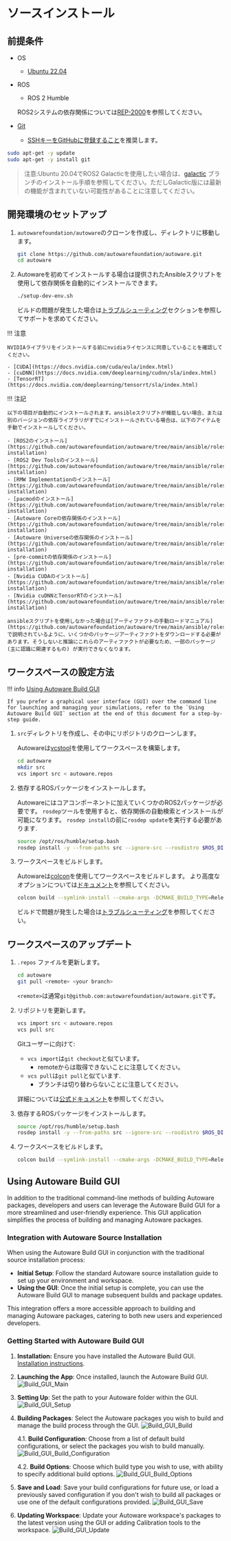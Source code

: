 # ソースインストール

## 前提条件

- OS

  - [Ubuntu 22.04](https://releases.ubuntu.com/22.04/)

- ROS

  - ROS 2 Humble

  ROS2システムの依存関係については[REP-2000](https://www.ros.org/reps/rep-2000.html)を参照してください。

- [Git](https://git-scm.com/)
  - [SSHキーをGitHubに登録すること](https://github.com/settings/keys)を推奨します。

```bash
sudo apt-get -y update
sudo apt-get -y install git
```

> 注意:Ubuntu 20.04でROS2 Galacticを使用したい場合は、[galactic](https://autowarefoundation.github.io/autoware-documentation/galactic/installation/autoware/source-installation/) ブランチのインストール手順を参照してください。ただしGalactic版には最新の機能が含まれていない可能性があることに注意してください。

## 開発環境のセットアップ

1. `autowarefoundation/autoware`のクローンを作成し、ディレクトリに移動します。

   ```bash
   git clone https://github.com/autowarefoundation/autoware.git
   cd autoware
   ```

2. Autowareを初めてインストールする場合は提供されたAnsibleスクリプトを使用して依存関係を自動的にインストールできます。

   ```bash
   ./setup-dev-env.sh
   ```

   ビルドの問題が発生した場合は[トラブルシューティング](../../support/troubleshooting/index.md#build-issues)セクションを参照してサポートを求めてください。

!!! 注意

    NVIDIAライブラリをインストールする前にnvidiaライセンスに同意していることを確認してください。

    - [CUDA](https://docs.nvidia.com/cuda/eula/index.html)
    - [cuDNN](https://docs.nvidia.com/deeplearning/cudnn/sla/index.html)
    - [TensorRT](https://docs.nvidia.com/deeplearning/tensorrt/sla/index.html)

!!! 注記

    以下の項目が自動的にインストールされます。ansibleスクリプトが機能しない場合、または別のバージョンの依存ライブラリがすでにインストールされている場合は、以下のアイテムを手動でインストールしてください。

    - [ROS2のインストール](https://github.com/autowarefoundation/autoware/tree/main/ansible/roles/ros2#manual-installation)
    - [ROS2 Dev Toolsのインストール](https://github.com/autowarefoundation/autoware/tree/main/ansible/roles/ros2_dev_tools#manual-installation)
    - [RMW Implementationのインストール](https://github.com/autowarefoundation/autoware/tree/main/ansible/roles/rmw_implementation#manual-installation)
    - [pacmodのインストール](https://github.com/autowarefoundation/autoware/tree/main/ansible/roles/pacmod#manual-installation)
    - [Autoware Coreの依存関係のインストール](https://github.com/autowarefoundation/autoware/tree/main/ansible/roles/autoware_core#manual-installation)
    - [Autoware Universeの依存関係のインストール](https://github.com/autowarefoundation/autoware/tree/main/ansible/roles/autoware_universe#manual-installation)
    - [pre-commitの依存関係のインストール](https://github.com/autowarefoundation/autoware/tree/main/ansible/roles/pre_commit#manual-installation)
    - [Nvidia CUDAのインストール](https://github.com/autowarefoundation/autoware/tree/main/ansible/roles/cuda#manual-installation)
    - [Nvidia cuDNNとTensorRTのインストール](https://github.com/autowarefoundation/autoware/tree/main/ansible/roles/tensorrt#manual-installation)

    ansibleスクリプトを使用しなかった場合は[アーティファクトの手動ロードマニュアル](https://github.com/autowarefoundation/autoware/tree/main/ansible/roles/artifacts)で説明されているように、いくつかのパッケージアーティファクトをダウンロードする必要があります。そうしないと推論にこれらのアーティファクトが必要なため、一部のパッケージ (主に認識に関連するもの) が実行できなくなります。

## ワークスペースの設定方法

!!! info [Using Autoware Build GUI](#using-autoware-build-gui)

    If you prefer a graphical user interface (GUI) over the command line for launching and managing your simulations, refer to the `Using Autoware Build GUI` section at the end of this document for a step-by-step guide.

1. `src`ディレクトリを作成し、その中にリポジトリのクローンします。

   Autowareは[vcstool](https://github.com/dirk-thomas/vcstool)を使用してワークスペースを構築します。

   ```bash
   cd autoware
   mkdir src
   vcs import src < autoware.repos
   ```

2. 依存するROSパッケージをインストールします。

   Autowareにはコアコンポーネントに加えていくつかのROS2パッケージが必要です。
   `rosdep`ツールを使用すると、依存関係の自動検索とインストールが可能になります。
   `rosdep install`の前に`rosdep update`を実行する必要があります.

   ```bash
   source /opt/ros/humble/setup.bash
   rosdep install -y --from-paths src --ignore-src --rosdistro $ROS_DISTRO
   ```

3. ワークスペースをビルドします。

   Autowareは[colcon](https://github.com/colcon)を使用してワークスペースをビルドします。
   より高度なオプションについては[ドキュメント](https://colcon.readthedocs.io/)を参照してください。

   ```bash
   colcon build --symlink-install --cmake-args -DCMAKE_BUILD_TYPE=Release
   ```

   ビルドで問題が発生した場合は[トラブルシューティング](../../support/troubleshooting/index.md#build-issues)を参照してください。

## ワークスペースのアップデート

1. `.repos` ファイルを更新します。

   ```bash
   cd autoware
   git pull <remote> <your branch>
   ```

   `<remote>`は通常`git@github.com:autowarefoundation/autoware.git`です。

2. リポジトリを更新します。

   ```bash
   vcs import src < autoware.repos
   vcs pull src
   ```

   Gitユーザーに向けて:

   - `vcs import`は`git checkout`と似ています。
     - remoteからは取得できないことに注意してください。
   - `vcs pull`は`git pull`と似ています.
     - ブランチは切り替わらないことに注意してください。

   詳細については[公式ドキュメント](https://github.com/dirk-thomas/vcstool)を参照してください。

3. 依存するROSパッケージをインストールします。

   ```bash
   source /opt/ros/humble/setup.bash
   rosdep install -y --from-paths src --ignore-src --rosdistro $ROS_DISTRO
   ```

4. ワークスペースをビルドします。

   ```bash
   colcon build --symlink-install --cmake-args -DCMAKE_BUILD_TYPE=Release
   ```

## Using Autoware Build GUI

In addition to the traditional command-line methods of building Autoware packages, developers and users can leverage the Autoware Build GUI for a more streamlined and user-friendly experience. This GUI application simplifies the process of building and managing Autoware packages.

### Integration with Autoware Source Installation

When using the Autoware Build GUI in conjunction with the traditional source installation process:

- **Initial Setup**: Follow the standard Autoware source installation guide to set up your environment and workspace.
- **Using the GUI**: Once the initial setup is complete, you can use the Autoware Build GUI to manage subsequent builds and package updates.

This integration offers a more accessible approach to building and managing Autoware packages, catering to both new users and experienced developers.

### Getting Started with Autoware Build GUI

1. **Installation:** Ensure you have installed the Autoware Build GUI. [Installation instructions](https://github.com/autowarefoundation/autoware-build-gui#installation).
2. **Launching the App**: Once installed, launch the Autoware Build GUI.
   ![Build_GUI_Main](images/build-gui/build_gui_main.png)
3. **Setting Up**: Set the path to your Autoware folder within the GUI.
   ![Build_GUI_Setup](images/build-gui/build_gui_setup.png)
4. **Building Packages**: Select the Autoware packages you wish to build and manage the build process through the GUI.
   ![Build_GUI_Build](images/build-gui/build_gui_build.png)

   4.1. **Build Configuration**: Choose from a list of default build configurations, or select the packages you wish to build manually.
   ![Build_GUI_Build_Configuration](images/build-gui/build_gui_build_configuration.png)

   4.2. **Build Options**: Choose which build type you wish to use, with ability to specify additional build options.
   ![Build_GUI_Build_Options](images/build-gui/build_gui_build_options.png)

5. **Save and Load**: Save your build configurations for future use, or load a previously saved configuration if you don't wish to build all packages or use one of the default configurations provided.
   ![Build_GUI_Save](images/build-gui/build_gui_save.png)
6. **Updating Workspace**: Update your Autoware workspace's packages to the latest version using the GUI or adding Calibration tools to the workspace.
   ![Build_GUI_Update](images/build-gui/build_gui_update.png)

